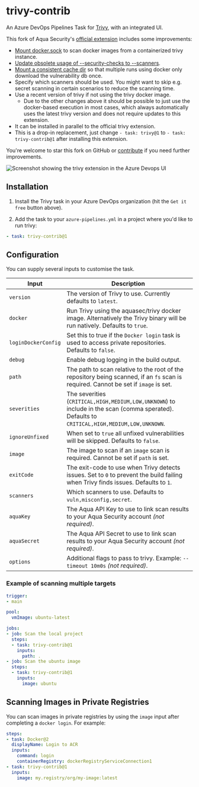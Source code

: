# trivy-contrib

An Azure DevOps Pipelines Task for [Trivy](https://github.com/aquasecurity/trivy), with an integrated UI.

This fork of Aqua Security's [official extension](https://marketplace.visualstudio.com/items?itemName=AquaSecurityOfficial.trivy-official) includes some improvements:

* [Mount docker.sock](https://github.com/aquasecurity/trivy-azure-pipelines-task/pull/57) to scan docker images from a containerized trivy instance.
* [Update obsolete usage of --security-checks to --scanners](https://github.com/aquasecurity/trivy-azure-pipelines-task/pull/47).
* [Mount a consistent cache dir](https://aquasecurity.github.io/trivy/v0.48/getting-started/installation/#use-container-image) so that multiple runs using docker only download the vulnerability db once.
* Specify which scanners should be used. You might want to skip e.g. secret scanning in certain scenarios to reduce the scanning time.
* Use a recent version of trivy if not using the trivy docker image.
  * Due to the other changes above it should be possible to just use the docker-based execution in most cases, which always automatically uses the latest trivy version and does not require updates to this extension.
* It can be installed in parallel to the official trivy extension.
* This is a drop-in replacement, just change `- task: trivy@1` to `- task: trivy-contrib@1` after installing this extension.

You're welcome to star this fork on GitHub or [contribute](https://github.com/georg-jung/trivy-azure-pipelines-task) if you need further improvements.

![Screenshot showing the trivy extension in the Azure Devops UI](screenshot.png)

## Installation

1. Install the Trivy task in your Azure DevOps organization (hit the `Get it free` button above).

2. Add the task to your `azure-pipelines.yml` in a project where you'd like to run trivy:

```yaml
- task: trivy-contrib@1
```

## Configuration

You can supply several inputs to customise the task.

| Input        | Description                                                                                                                          |
|--------------|--------------------------------------------------------------------------------------------------------------------------------------|
| `version`    | The version of Trivy to use. Currently defaults to `latest`.                                                                         |
| `docker`     | Run Trivy using the aquasec/trivy docker image. Alternatively the Trivy binary will be run natively. Defaults to `true`.             |
| `loginDockerConfig` | Set this to true if the `Docker login` task is used to access private repositories. Defaults to `false`.                      |
| `debug`      | Enable debug logging in the build output.                                                                                            |
| `path`       | The path to scan relative to the root of the repository being scanned, if an `fs` scan is required. Cannot be set if `image` is set. |
| `severities` | The severities (`CRITICAL,HIGH,MEDIUM,LOW,UNKNOWN`) to include in the scan (comma sperated). Defaults to `CRITICAL,HIGH,MEDIUM,LOW,UNKNOWN`. |
| `ignoreUnfixed` | When set to `true` all unfixed vulnerabilities will be skipped. Defaults to `false`.                                               |
| `image`      | The image to scan if an `image` scan is required. Cannot be set if `path` is set.                                                    |
| `exitCode`   | The exit-code to use when Trivy detects issues. Set to `0` to prevent the build failing when Trivy finds issues. Defaults to `1`.    |
| `scanners`   | Which scanners to use. Defaults to `vuln,misconfig,secret`.                                                                          |
| `aquaKey`    | The Aqua API Key to use to link scan results to your Aqua Security account _(not required)_.                                         |
| `aquaSecret` | The Aqua API Secret to use to link scan results to your Aqua Security account _(not required)_.                                      |
| `options`    | Additional flags to pass to trivy. Example: `--timeout 10m0s` _(not required)_.                                                      |

### Example of scanning multiple targets

```yaml
trigger:
- main

pool:
  vmImage: ubuntu-latest

jobs:
- job: Scan the local project
  steps:
  - task: trivy-contrib@1
    inputs:
      path: .
- job: Scan the ubuntu image
  steps:
  - task: trivy-contrib@1
    inputs:
      image: ubuntu
```

## Scanning Images in Private Registries

You can scan images in private registries by using the `image` input after completing a `docker login`. For example:

```yaml
steps:
- task: Docker@2
  displayName: Login to ACR
  inputs:
    command: login
    containerRegistry: dockerRegistryServiceConnection1
- task: trivy-contrib@1
  inputs:
    image: my.registry/org/my-image:latest
```
